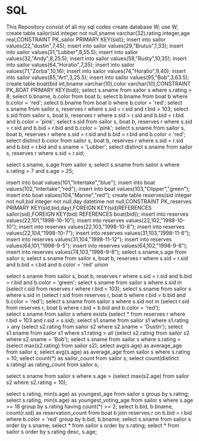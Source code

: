 # SQL
This Repository consist of all my sql codes
create database W;
use W;
create table sailor(sid integer not null,sname varchar(32),rating integer,age real,CONSTRAINT PK_sailor PRIMARY KEY(sid));
insert into sailor values(22,"dustin",7,45);
insert into sailor values(29,"Brutus",1,33);
insert into sailor values(31,"Lubber",8,55.5);
insert into sailor values(32,"Andy",8,25.5);
insert into sailor values(58,"Rusty",10,35);
insert into sailor values(64,"Horatio",7,35);
insert into sailor values(71,"Zorba",10,16);
insert into sailor values(74,"Horatio",9,40);
insert into sailor values(85,"Art",3,25.5);
insert into sailor values(95,"Bob",3,63.5);
create table boat(bid int,bname varchar(10),color varchar(10),CONSTRAINT PK_BOAT PRIMARY KEY(bid));
select s.sname from sailor s where s.rating > 8;
select b.bname, b.color from boat b;
select b.bname from boat b where b.color = 'red';
select b.bname from boat b where b.color = 'red';
select s.sname from sailor s, reserves r where s.sid = r.sid and r.bid = 103;
select s.sid from sailor s, boat b, reserves r where s.sid = r.sid and b.bid = r.bid and b.color = 'pink';
select s.sid from sailor s, boat b, reserves r where s.sid = r.sid and b.bid = r.bid and b.color = 'pink';
select s.sname from sailor s, boat b, reserves r where s.sid = r.sid and b.bid = r.bid and b.color = 'red';
select distinct b.color from sailor s, boat b, reserves r where s.sid = r.sid and b.bid = r.bid and s.sname = 'Lubber';
select distinct s.sname from sailor s, reserves r where s.sid = r.sid;



select s.sname, s.age from sailor s;
select s.sname from sailor s where s.rating > 7 and s.age > 25;




insert into boat values(101,"Intertake","blue");
insert into boat values(102,"Intertake","red");
insert into boat values(103,"Clipper","green");
insert into boat values(104,"Marine","red");
create table reserves(sid integer not null,bid integer not null,day datetime not null,CONSTRAINT PK_reserves PRIMARY KEY(sid,bid,day),FOREIGN KEY(sid)REFERENCES sailor(sid),FOREIGN KEY(bid) REFERENCES boat(bid));
insert into reserves values(22,101,"1998-10-10");
insert into reserves values(22,102,"1998-10-10");
insert into reserves values(22,103,"1998-10-8");
insert into reserves values(22,104,"1998-10-7");
insert into reserves values(31,103,"1998-11-6");
insert into reserves values(31,104,"1998-11-12");
insert into reserves values(64,101,"1998-9-5");
insert into reserves values(64,102,"1998-9-8");
insert into reserves values(74,103,"1998-9-8");
select s.sname,s.age from sailor s;
select s.sname from sailor s, boat b, reserves r where s.sid = r.sid and b.bid = r.bid and b.color = 'red'
union

select s.sname from sailor s, boat b, reserves r where s.sid = r.sid and b.bid = r.bid and b.color = 'green';
select s.sname from sailor s where s.sid in (select r.sid from reserves r where r.bid = 103);
select s.sname from sailor s where s.sid in (select r.sid from reserves r, boat b where r.bid = b.bid and b.color = 'red'); 
select s.sname from sailor s where s.sid not in (select r.sid from reserves r, boat b where r.bid = b.bid and b.color = 'red');  
select s.sname from sailor s where exists (select * from reserves r where r.bid = 103 and r.sid = s.sid);
select s1.sname from sailor s1 where s1.rating > any (select s2.rating from sailor s2 where s2.sname = 'Dustin');
select s1.sname from sailor s1 where s1.rating > all (select s2.rating from sailor s2 where s2.sname = 'Bob');
select s.sname from sailor s where s.rating = (select max(s2.rating) from sailor s2);
select avg(s.age) as average_age from sailor s;
select avg(s.age) as average_age from sailor s where s.rating = 10;
select count(*) as sailor_count from sailor s;
select count(distinct s.rating) as rating_count from sailor s;


select s.sname from sailor s where s.age > (select max(s2.age) from sailor s2 where s2.rating = 10);



select s.rating, min(s.age) as youngest_age from sailor s group by s.rating;
select s.rating, min(s.age) as youngest_voting_age from sailor s where s.age >= 18 group by s.rating having count(*) >= 2;
select b.bid, b.bname, count(r.sid) as reservation_count from boat b join reserves r on b.bid = r.bid where b.color = 'red' group by b.bid, b.bname;
select s.sname from sailor s order by s.sname;
select * from sailor s order by s.rating;
select * from sailor s order by s.rating desc, s.age;






